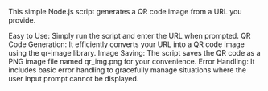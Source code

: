 This simple Node.js script generates a QR code image from a URL you provide.

Easy to Use: Simply run the script and enter the URL when prompted.
QR Code Generation: It efficiently converts your URL into a QR code image using the qr-image library.
Image Saving: The script saves the QR code as a PNG image file named qr_img.png for your convenience.
Error Handling: It includes basic error handling to gracefully manage situations where the user input prompt cannot be displayed.
